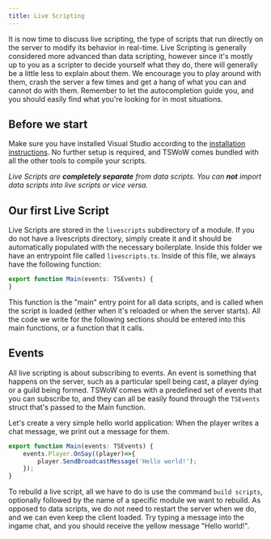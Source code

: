 ```yaml
---
title: Live Scripting
---
```


It is now time to discuss live scripting, the type of scripts that run directly on the server to modify its behavior in real-time. Live Scripting is generally considered more advanced than data scripting, however since it's mostly up to you as a scripter to decide yourself what they do, there will generally be a little less to explain about them. We encourage you to play around with them, crash the server a few times and get a hang of what you can and cannot do with them. Remember to let the autocompletion guide you, and you should easily find what you're looking for in most situations.

## Before we start

Make sure you have installed Visual Studio according to the [installation instructions](2_Installation.md). No further setup is required, and TSWoW comes bundled with all the other tools to compile your scripts.

_Live Scripts are **completely separate** from data scripts. You can **not** import data scripts into live scripts or vice versa._

## Our first Live Script

Live Scripts are stored in the `livescripts` subdirectory of a module. If you do not have a livescripts directory, simply create it and it should be automatically populated with the necessary boilerplate. Inside this folder we have an entrypoint file called `livescripts.ts`. Inside of this file, we always have the following function:

```ts
export function Main(events: TSEvents) {
}
```

This function is the "main" entry point for all data scripts, and is called when the script is loaded (either when it's reloaded or when the server starts). All the code we write for the following sections should be entered into this main functions, or a function that it calls.

## Events

All live scripting is about subscribing to events. An event is something that happens on the server, such as a particular spell being cast, a player dying or a guild being formed. TSWoW comes with a predefined set of events that you can subscribe to, and they can all be easily found through the `TSEvents` struct that's passed to the Main function.

Let's create a very simple hello world application: When the player writes a chat message, we print out a message for them.

```ts
export function Main(events: TSEvents) {
    events.Player.OnSay((player)=>{
        player.SendBroadcastMessage('Hello world!');
    });
}
```

To rebuild a live script, all we have to do is use the command `build scripts`, optionally followed by the name of a specific module we want to rebuild. As opposed to data scripts, we do not need to restart the server when we do, and we can even keep the client loaded. Try typing a message into the ingame chat, and you should receive the yellow message "Hello world!".
